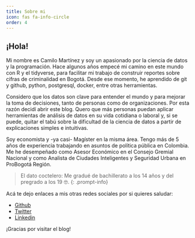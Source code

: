 ```yaml
---
title: Sobre mi
icon: fas fa-info-circle
order: 4
---
```

## ¡Hola!

Mi nombre es Camilo Martínez y soy un apasionado por la ciencia de datos y la programación. Hace algunos años empecé mi camino en este mundo con R y el tidyverse, para facilitar mi trabajo de construir reportes sobre cifras de criminalidad en Bogotá. Desde ese momento, he aprendido de git y github, python, postgresql, docker, entre otras herramientas.

Considero que los datos son clave para entender el mundo y para mejorar la toma de decisiones, tanto de personas como de organizaciones. Por esta razón decidí abrir este blog. Quero que más personas puedan aplicar herramientas de análisis de datos en su vida cotidiana o laboral y, si se puede, quitar el tabú sobre la dificultad de la ciencia de datos a partir de explicaciones simples e intuitivas.

Soy economista y -ya casi- Magíster en la misma área. Tengo más de 5 años de experiencia trabajando en asuntos de política pública en Colombia. Me he desempeñado como Asesor Económico en el Consejo Gremial Nacional y como Analista de Ciudades Inteligentes y Seguridad Urbana en ProBogotá Región.

> El dato coctelero: Me gradué de bachillerato a los 14 años y del pregrado a los 19 🤓.
{: .prompt-info}

Acá te dejo enlaces a mis otras redes sociales por si quieres saludar:

- [Github](https://github.com/camartinezbu)
- [Twitter](https://twitter.com/camartinezbu)
- [Linkedin](https://www.linkedin.com/in/camartinezbu/)

¡Gracias por visitar el blog!